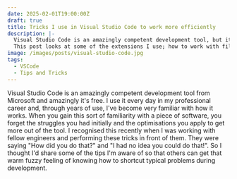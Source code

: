 ```yaml
---
date: 2025-02-01T19:00:00Z
draft: true
title: Tricks I use in Visual Studio Code to work more efficiently
description: |-
  Visual Studio Code is an amazingly competent development tool, but it can be hard to know how to use it efficiently.
  This post looks at some of the extensions I use; how to work with files in a workspace and how to manipulate file contents with some advanced shortcuts.
image: /images/posts/visual-studio-code.jpg
tags:
  - VSCode
  - Tips and Tricks
---
```


Visual Studio Code is an amazingly competent development tool from Microsoft and amazingly it's free.
I use it every day in my professional career and, through years of use, I've become very familiar with how it works.
When you gain this sort of familiarity with a piece of software, you forget the struggles you had initially and the optimisations you apply to get more out of the tool.
I recognised this recently when I was working with fellow engineers and performing these tricks in front of them.
They were saying "How did you do that?" and "I had no idea you could do that!".
So I thought I'd share some of the tips I'm aware of so that others can get that warm fuzzy feeling of knowing how to shortcut typical problems during development.
